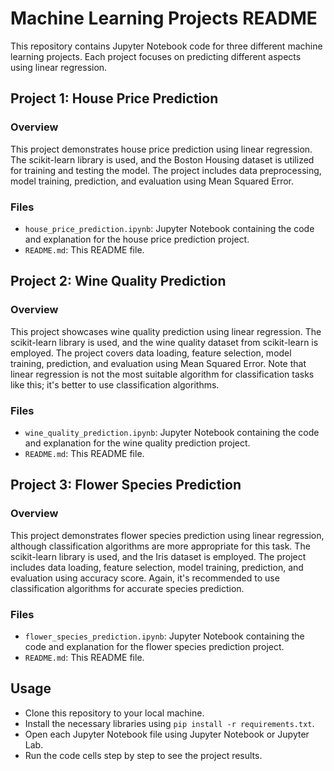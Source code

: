 # Machine Learning Projects README

This repository contains Jupyter Notebook code for three different machine learning projects. Each project focuses on predicting different aspects using linear regression.

## Project 1: House Price Prediction

### Overview
This project demonstrates house price prediction using linear regression. The scikit-learn library is used, and the Boston Housing dataset is utilized for training and testing the model. The project includes data preprocessing, model training, prediction, and evaluation using Mean Squared Error.

### Files
- `house_price_prediction.ipynb`: Jupyter Notebook containing the code and explanation for the house price prediction project.
- `README.md`: This README file.

## Project 2: Wine Quality Prediction

### Overview
This project showcases wine quality prediction using linear regression. The scikit-learn library is used, and the wine quality dataset from scikit-learn is employed. The project covers data loading, feature selection, model training, prediction, and evaluation using Mean Squared Error. Note that linear regression is not the most suitable algorithm for classification tasks like this; it's better to use classification algorithms.

### Files
- `wine_quality_prediction.ipynb`: Jupyter Notebook containing the code and explanation for the wine quality prediction project.
- `README.md`: This README file.

## Project 3: Flower Species Prediction

### Overview
This project demonstrates flower species prediction using linear regression, although classification algorithms are more appropriate for this task. The scikit-learn library is used, and the Iris dataset is employed. The project includes data loading, feature selection, model training, prediction, and evaluation using accuracy score. Again, it's recommended to use classification algorithms for accurate species prediction.

### Files
- `flower_species_prediction.ipynb`: Jupyter Notebook containing the code and explanation for the flower species prediction project.
- `README.md`: This README file.

## Usage
- Clone this repository to your local machine.
- Install the necessary libraries using `pip install -r requirements.txt`.
- Open each Jupyter Notebook file using Jupyter Notebook or Jupyter Lab.
- Run the code cells step by step to see the project results.
